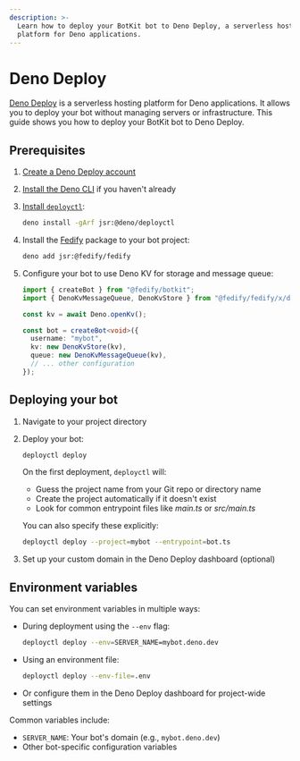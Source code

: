 ```yaml
---
description: >-
  Learn how to deploy your BotKit bot to Deno Deploy, a serverless hosting
  platform for Deno applications.
---
```


Deno Deploy
===========

[Deno Deploy] is a serverless hosting platform for Deno applications.  It allows
you to deploy your bot without managing servers or infrastructure.  This guide
shows you how to deploy your BotKit bot to Deno Deploy.

[Deno Deploy]: https://deno.com/deploy


Prerequisites
-------------

 1. [Create a Deno Deploy account][1]

 2. [Install the Deno CLI][2] if you haven't already

 3. [Install `deployctl`][3]:

    ~~~~ sh
    deno install -gArf jsr:@deno/deployctl
    ~~~~

 4. Install the [Fedify] package to your bot project:

    ~~~~ sh
    deno add jsr:@fedify/fedify
    ~~~~

 5. Configure your bot to use Deno KV for storage and message queue:

    ~~~~ typescript
    import { createBot } from "@fedify/botkit";
    import { DenoKvMessageQueue, DenoKvStore } from "@fedify/fedify/x/deno";

    const kv = await Deno.openKv();

    const bot = createBot<void>({
      username: "mybot",
      kv: new DenoKvStore(kv),
      queue: new DenoKvMessageQueue(kv),
      // ... other configuration
    });
    ~~~~

[1]: https://dash.deno.com/login
[2]: https://docs.deno.com/runtime/getting_started/installation/
[3]: https://docs.deno.com/deploy/manual/deployctl/#install-deployctl
[Fedify]: https://fedify.dev/


Deploying your bot
------------------

 1. Navigate to your project directory

 2. Deploy your bot:

    ~~~~ sh
    deployctl deploy
    ~~~~

    On the first deployment, `deployctl` will:

     -  Guess the project name from your Git repo or directory name
     -  Create the project automatically if it doesn't exist
     -  Look for common entrypoint files like *main.ts* or *src/main.ts*

    You can also specify these explicitly:

    ~~~~ sh
    deployctl deploy --project=mybot --entrypoint=bot.ts
    ~~~~

 3. Set up your custom domain in the Deno Deploy dashboard (optional)


Environment variables
---------------------

You can set environment variables in multiple ways:

 -  During deployment using the `--env` flag:

    ~~~~ sh
    deployctl deploy --env=SERVER_NAME=mybot.deno.dev
    ~~~~

 -  Using an environment file:

    ~~~~ sh
    deployctl deploy --env-file=.env
    ~~~~

 -  Or configure them in the Deno Deploy dashboard for project-wide settings

Common variables include:

 -  `SERVER_NAME`: Your bot's domain (e.g., `mybot.deno.dev`)
 -  Other bot-specific configuration variables

<!-- cSpell: ignore deployctl mybot -->
